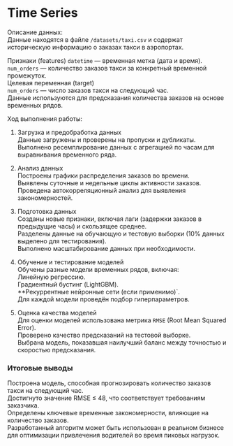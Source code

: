 # Time Series
 
Описание данных:  
Данные находятся в файле `/datasets/taxi.csv` и содержат историческую информацию о заказах такси в аэропортах.  

Признаки (features) 
`datetime` — временная метка (дата и время).  
`num_orders` — количество заказов такси за конкретный временной промежуток.  
Целевая переменная (target)  
`num_orders` — число заказов такси на следующий час.  
Данные используются для предсказания количества заказов на основе временных рядов.  

Ход выполнения работы:    

1. Загрузка и предобработка данных  
Данные загружены и проверены на пропуски и дубликаты.  
Выполнено ресемплирование данных с агрегацией по часам для выравнивания временного ряда.  

2. Анализ данных  
Построены графики распределения заказов во времени.  
Выявлены суточные и недельные циклы активности заказов.  
Проведена автокорреляционный анализ для выявления закономерностей.  

3. Подготовка данных  
Созданы новые признаки, включая лаги (задержки заказов в предыдущие часы) и скользящее среднее.  
Разделены данные на обучающую и тестовую выборки (10% данных выделено для тестирования).  
Выполнено масштабирование данных при необходимости.  

4. Обучение и тестирование моделей  
Обучены разные модели временных рядов, включая:  
Линейную регрессию.  
Градиентный бустинг (LightGBM).  
**Рекуррентные нейронные сети (если применимо)`.  
Для каждой модели проведён подбор гиперпараметров. 

5. Оценка качества моделей  
Для оценки моделей использована метрика `RMSE` (Root Mean Squared Error).  
Проверено качество предсказаний на тестовой выборке.  
Выбрана модель, показавшая наилучший баланс между точностью и скоростью предсказания.  

### Итоговые выводы  

Построена модель, способная прогнозировать количество заказов такси на следующий час.  
Достигнуто значение RMSE ≤ 48, что соответствует требованиям заказчика.  
Определены ключевые временные закономерности, влияющие на количество заказов.  
Разработанный алгоритм может быть использован в реальном бизнесе для оптимизации привлечения водителей во время пиковых нагрузок.  
